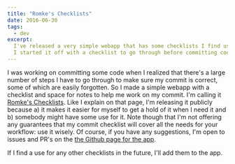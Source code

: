 ```yaml
---
title: "Romke's Checklists"
date: 2016-06-30
tags:
  - dev
excerpt:
  I've released a very simple webapp that has some checklists I find useful.
  I started it off with a checklist to go through before committing code.
---
```

I was working on committing some code when I realized that there's a large
number of steps I have to go through to make sure my commit is correct, some of
which are easily forgotten. So I made a simple webapp with a checklist and space
for notes to help me work on my commit. I'm calling it
[Romke's Checklists](http://checklists.romkevandermeulen.nl). Like I explain on
that page, I'm releasing it publicly because a) it makes it easier for myself to
get a hold of it when I need it and b) somebody might have some use for it. Note
though that I'm not offering any guarantees that my commit checklist will cover
all the needs for your workflow: use it wisely. Of course, if you have any
suggestions, I'm open to issues and PR's on the
[the Github page for the app](https://github.com/RomkeVdMeulen/checklists).

If I find a use for any other checklists in the future, I'll add them to the app.
